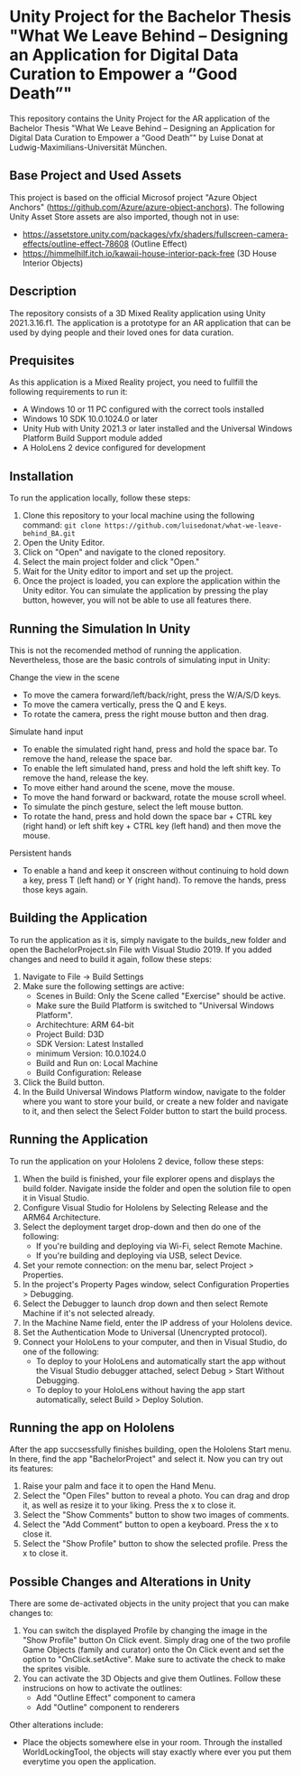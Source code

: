 # Unity Project for the Bachelor Thesis "What We Leave Behind – Designing an Application for Digital Data Curation to Empower a “Good Death”"

This repository contains the Unity Project for the AR application of the Bachelor Thesis "What We Leave Behind – Designing an Application for Digital Data Curation to Empower a “Good Death”" by Luise Donat at Ludwig-Maximilians-Universität München.

## Base Project and Used Assets

This project is based on the official Microsof project "Azure Object Anchors" (https://github.com/Azure/azure-object-anchors).
The following Unity Asset Store assets are also imported, though not in use:

- https://assetstore.unity.com/packages/vfx/shaders/fullscreen-camera-effects/outline-effect-78608 (Outline Effect)
- https://himmelhilf.itch.io/kawaii-house-interior-pack-free (3D House Interior Objects)

## Description

The repository consists of a 3D Mixed Reality application using Unity 2021.3.16.f1. The application is a prototype for an AR application that can be used by dying people and their loved ones for data curation.

## Prequisites

As this application is a Mixed Reality project, you need to fullfill the following requirements to run it:

- A Windows 10 or 11 PC configured with the correct tools installed
- Windows 10 SDK 10.0.1024.0 or later
- Unity Hub with Unity 2021.3 or later installed and the Universal Windows Platform Build Support module added
- A HoloLens 2 device configured for development

## Installation

To run the application locally, follow these steps:

1. Clone this repository to your local machine using the following command:
   `git clone https://github.com/luisedonat/what-we-leave-behind_BA.git`
2. Open the Unity Editor.
3. Click on "Open" and navigate to the cloned repository.
4. Select the main project folder and click "Open."
5. Wait for the Unity editor to import and set up the project.
6. Once the project is loaded, you can explore the application within the Unity editor. You can simulate the application by pressing the play button, however, you will not be able to use all features there.

## Running the Simulation In Unity

This is not the recomended method of running the application. Nevertheless, those are the basic controls of simulating input in Unity:

Change the view in the scene

- To move the camera forward/left/back/right, press the W/A/S/D keys.
- To move the camera vertically, press the Q and E keys.
- To rotate the camera, press the right mouse button and then drag.

Simulate hand input

- To enable the simulated right hand, press and hold the space bar. To remove the hand, release the space bar.
- To enable the left simulated hand, press and hold the left shift key. To remove the hand, release the key.
- To move either hand around the scene, move the mouse.
- To move the hand forward or backward, rotate the mouse scroll wheel.
- To simulate the pinch gesture, select the left mouse button.
- To rotate the hand, press and hold down the space bar + CTRL key (right hand) or left shift key + CTRL key (left hand) and then move the mouse.

Persistent hands

- To enable a hand and keep it onscreen without continuing to hold down a key, press T (left hand) or Y (right hand). To remove the hands, press those keys again.

## Building the Application

To run the application as it is, simply navigate to the builds_new folder and open the BachelorProject.sln File with Visual Studio 2019. If you added changes and need to build it again, follow these steps:

1. Navigate to File -> Build Settings
2. Make sure the following settings are active:
   - Scenes in Build: Only the Scene called "Exercise" should be active.
   - Make sure the Build Platform is switched to "Universal Windows Platform".
   - Architechture: ARM 64-bit
   - Project Build: D3D
   - SDK Version: Latest Installed
   - minimum Version: 10.0.1024.0
   - Build and Run on: Local Machine
   - Build Configuration: Release
3. Click the Build button.
4. In the Build Universal Windows Platform window, navigate to the folder where you want to store your build, or create a new folder and navigate to it, and then select the Select Folder button to start the build process.

## Running the Application

To run the application on your Hololens 2 device, follow these steps:

1. When the build is finished, your file explorer opens and displays the build folder. Navigate inside the folder and open the solution file to open it in Visual Studio.
2. Configure Visual Studio for Hololens by Selecting Release and the ARM64 Architecture.
3. Select the deployment target drop-down and then do one of the following:
   - If you're building and deploying via Wi-Fi, select Remote Machine.
   - If you're building and deploying via USB, select Device.
4. Set your remote connection: on the menu bar, select Project > Properties.
5. In the project's Property Pages window, select Configuration Properties > Debugging.
6. Select the Debugger to launch drop down and then select Remote Machine if it's not selected already.
7. In the Machine Name field, enter the IP address of your Hololens device.
8. Set the Authentication Mode to Universal (Unencrypted protocol).
9. Connect your HoloLens to your computer, and then in Visual Studio, do one of the following:
   - To deploy to your HoloLens and automatically start the app without the Visual Studio debugger attached, select Debug > Start Without Debugging.
   - To deploy to your HoloLens without having the app start automatically, select Build > Deploy Solution.

## Running the app on Hololens

After the app succsessfully finishes building, open the Hololens Start menu. In there, find the app "BachelorProject" and select it.
Now you can try out its features:

1. Raise your palm and face it to open the Hand Menu.
2. Select the "Open Files" button to reveal a photo. You can drag and drop it, as well as resize it to your liking. Press the x to close it.
3. Select the "Show Comments" button to show two images of comments.
4. Select the "Add Comment" button to open a keyboard. Press the x to close it.
5. Select the "Show Profile" button to show the selected profile. Press the x to close it.

## Possible Changes and Alterations in Unity

There are some de-activated objects in the unity project that you can make changes to:

1. You can switch the displayed Profile by changing the image in the "Show Profile" button On Click event. Simply drag one of the two profile Game Objects (family and curator) onto the On Click event and set the option to "OnClick.setActive". Make sure to activate the check to make the sprites visible.
2. You can activate the 3D Objects and give them Outlines. Follow these instrucions on how to activate the outlines:
   - Add "Outline Effect" component to camera
   - Add "Outline" component to renderers

Other alterations include:

- Place the objects somewhere else in your room. Through the installed WorldLockingTool, the objects will stay exactly where ever you put them everytime you open the application.
